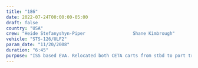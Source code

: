 ```yaml
---
title: "186"
date: 2022-07-24T00:00:00-05:00
draft: false
country: "USA"
crew: "Heide Stefanyshyn-Piper                  Shane Kimbrough"
vehicle: "STS-126/ULF2"
param_date: "11/20/2008"
duration: "6:45"
purpose: "ISS based EVA. Relocated both CETA carts from stbd to port truss to prep for S6 truss assy on next STS flt.  Continued replacement of cleaning/lube of stbd solar array joint and replacement of trundle bearings.  Overtightened one new trundle bearing and had to use spare.  Lubed end effector snares of ISS robotic arm.  Reconfigured connectors of port truss attach system bolt controller and photoed suspect area of mobile transporter umbilical. Tasks ended early due to higher than expected work rate for regenerable C02 canister"
---
```

